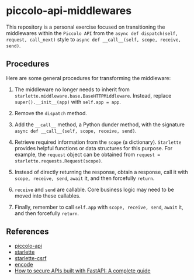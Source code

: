 # piccolo-api-middlewares
This repository is a personal exercise focused on transitioning the middlewares within the `Piccolo API` from the `async def dispatch(self, request, call_next)` style to `async def __call__(self, scope, receive, send)`.

## Procedures
Here are some general procedures for transforming the middleware:

1. The middleware no longer needs to inherit from `starlette.middleware.base.BaseHTTPMiddleware`. Instead, replace `super().__init__(app)` with `self.app = app`.

2. Remove the `dispatch` method.

3. Add the `__call__` method, a Python dunder method, with the signature `async def __call__(self, scope, receive, send)`.

4. Retrieve required information from the `scope` (a dictionary). `Starlette` provides helpful functions or data structures for this purpose. For example, the `request` object can be obtained from `request = starlette.requests.Request(scope)`.

5. Instead of directly returning the response, obtain a response, call it with `scope, receive, send`, `await` it, and then forcefully `return`.

6. `receive` and `send` are callable. Core business logic may need to be moved into these callables.

7. Finally, remember to call `self.app` with `scope, receive, send`, `await` it, and then forcefully `return`.

## References
* [piccolo-api](https://piccolo-api.readthedocs.io/en/latest/)
* [starlette](https://www.starlette.io/middleware/)
* [starlette-csrf](https://github.com/frankie567/starlette-csrf/tree/main)
* [encode](https://www.encode.io/articles/working-with-http-requests-in-asgi)
* [How to secure APIs built with FastAPI: A complete guide](https://escape.tech/blog/how-to-secure-fastapi-api/#how-to-secure-fastapi-api-against-csrf)
